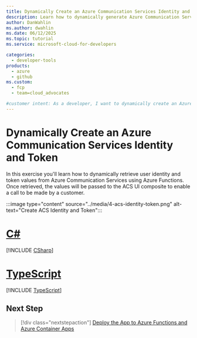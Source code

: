 ```yaml
---
title: Dynamically Create an Azure Communication Services Identity and Token
description: Learn how to dynamically generate Azure Communication Services user identities and tokens using Azure Functions. This enables secure user authentication for audio/video calling.
author: DanWahlin
ms.author: dwahlin
ms.date: 06/12/2025
ms.topic: tutorial
ms.service: microsoft-cloud-for-developers

categories:
  - developer-tools
products:
  - azure
  - github
ms.custom:
  - fcp
  - team=cloud_advocates

#customer intent: As a developer, I want to dynamically create an Azure Communication Services identity and token.
---
```


<!-- markdownlint-disable MD041 -->

# Dynamically Create an Azure Communication Services Identity and Token

In this exercise you'll learn how to dynamically retrieve user identity and token values from Azure Communication Services using Azure Functions. Once retrieved, the values will be passed to the ACS UI composite to enable a call to be made by a customer.

:::image type="content" source="../media/4-acs-identity-token.png" alt-text="Create ACS Identity and Token":::

# [C#](#tab/csharp)

[!INCLUDE [CSharp](./includes/05-create-acs-id-tk-cs.md)]

# [TypeScript](#tab/typescript)

[!INCLUDE [TypeScript](./includes/05-create-acs-id-tk-ts.md)]

## Next Step

> [!div class="nextstepaction"]
> [Deploy the App to Azure Functions and Azure Container Apps](./07-deploy-to-azure-container-apps.md)


